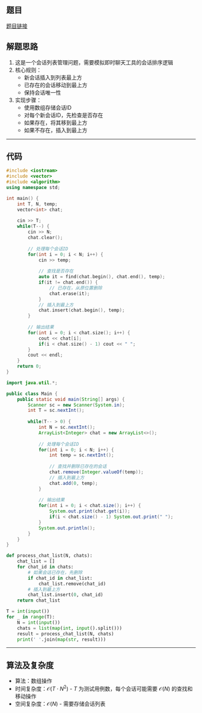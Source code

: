 ## 题目
[题目链接](https://www.nowcoder.com/practice/0f52adb3946249f9bb63d964658b2691?tpId=182&tqId=147541&sourceUrl=/exam/oj&channenl=wgithub&fromPut=wgithub)

## 解题思路

1. 这是一个会话列表管理问题，需要模拟即时聊天工具的会话排序逻辑
2. 核心规则：
   - 新会话插入到列表最上方
   - 已存在的会话移动到最上方
   - 保持会话唯一性
3. 实现步骤：
   - 使用数组存储会话ID
   - 对每个新会话ID，先检查是否存在
   - 如果存在，将其移到最上方
   - 如果不存在，插入到最上方

---

## 代码

```cpp []
#include <iostream>
#include <vector>
#include <algorithm>
using namespace std;

int main() {
    int T, N, temp;
    vector<int> chat;
    
    cin >> T;
    while(T--) {
        cin >> N;
        chat.clear();
        
        // 处理每个会话ID
        for(int i = 0; i < N; i++) {
            cin >> temp;
            
            // 查找是否存在
            auto it = find(chat.begin(), chat.end(), temp);
            if(it != chat.end()) {
                // 已存在，从原位置删除
                chat.erase(it);
            }
            // 插入到最上方
            chat.insert(chat.begin(), temp);
        }
        
        // 输出结果
        for(int i = 0; i < chat.size(); i++) {
            cout << chat[i];
            if(i < chat.size() - 1) cout << " ";
        }
        cout << endl;
    }
    return 0;
}
```

```java []
import java.util.*;

public class Main {
    public static void main(String[] args) {
        Scanner sc = new Scanner(System.in);
        int T = sc.nextInt();
        
        while(T-- > 0) {
            int N = sc.nextInt();
            ArrayList<Integer> chat = new ArrayList<>();
            
            // 处理每个会话ID
            for(int i = 0; i < N; i++) {
                int temp = sc.nextInt();
                
                // 查找并删除已存在的会话
                chat.remove(Integer.valueOf(temp));
                // 插入到最上方
                chat.add(0, temp);
            }
            
            // 输出结果
            for(int i = 0; i < chat.size(); i++) {
                System.out.print(chat.get(i));
                if(i < chat.size() - 1) System.out.print(" ");
            }
            System.out.println();
        }
    }
}
```

```python []
def process_chat_list(N, chats):
    chat_list = []
    for chat_id in chats:
        # 如果会话已存在，先删除
        if chat_id in chat_list:
            chat_list.remove(chat_id)
        # 插入到最上方
        chat_list.insert(0, chat_id)
    return chat_list

T = int(input())
for _ in range(T):
    N = int(input())
    chats = list(map(int, input().split()))
    result = process_chat_list(N, chats)
    print(' '.join(map(str, result)))
```

---

## 算法及复杂度
- 算法：数组操作
- 时间复杂度：$\mathcal{O}(T \cdot N^2)$ - $T$ 为测试用例数，每个会话可能需要 $\mathcal{O}(N)$ 的查找和移动操作
- 空间复杂度：$\mathcal{O}(N)$ - 需要存储会话列表
